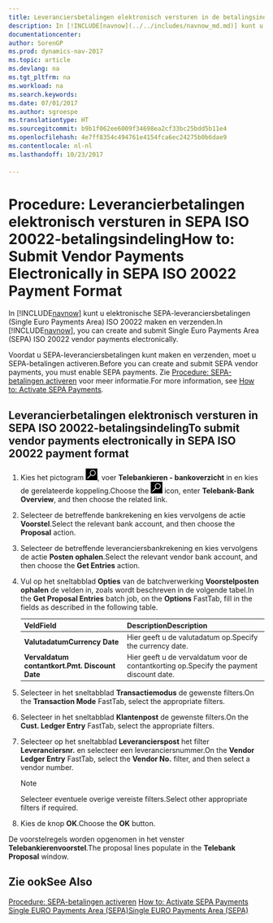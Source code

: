 ```yaml
---
title: Leveranciersbetalingen elektronisch versturen in de betalingsindeling SEPA ISO 20022
description: In [!INCLUDE[navnow](../../includes/navnow_md.md)] kunt u elektronische SEPA-leveranciersbetalingen (Single Euro Payments Area) ISO 20022 maken en verzenden.
documentationcenter: 
author: SorenGP
ms.prod: dynamics-nav-2017
ms.topic: article
ms.devlang: na
ms.tgt_pltfrm: na
ms.workload: na
ms.search.keywords: 
ms.date: 07/01/2017
ms.author: sgroespe
ms.translationtype: HT
ms.sourcegitcommit: b9b1f062ee6009f34698ea2cf33bc25bdd5b11e4
ms.openlocfilehash: 4e7ff8354c494761e4154fca6ec24275b0b6dae9
ms.contentlocale: nl-nl
ms.lasthandoff: 10/23/2017

---
```

# <a name="how-to-submit-vendor-payments-electronically-in-sepa-iso-20022-payment-format"></a><span data-ttu-id="615eb-103">Procedure: Leverancierbetalingen elektronisch versturen in SEPA ISO 20022-betalingsindeling</span><span class="sxs-lookup"><span data-stu-id="615eb-103">How to: Submit Vendor Payments Electronically in SEPA ISO 20022 Payment Format</span></span>
<span data-ttu-id="615eb-104">In [!INCLUDE[navnow](../../includes/navnow_md.md)] kunt u elektronische SEPA-leveranciersbetalingen (Single Euro Payments Area) ISO 20022 maken en verzenden.</span><span class="sxs-lookup"><span data-stu-id="615eb-104">In [!INCLUDE[navnow](../../includes/navnow_md.md)], you can create and submit Single Euro Payments Area (SEPA) ISO 20022 vendor payments electronically.</span></span>  

<span data-ttu-id="615eb-105">Voordat u SEPA-leveranciersbetalingen kunt maken en verzenden, moet u SEPA-betalingen activeren.</span><span class="sxs-lookup"><span data-stu-id="615eb-105">Before you can create and submit SEPA vendor payments, you must enable SEPA payments.</span></span> <span data-ttu-id="615eb-106">Zie [Procedure: SEPA-betalingen activeren](how-to-activate-sepa-payments.md) voor meer informatie.</span><span class="sxs-lookup"><span data-stu-id="615eb-106">For more information, see [How to: Activate SEPA Payments](how-to-activate-sepa-payments.md).</span></span>  

## <a name="to-submit-vendor-payments-electronically-in-sepa-iso-20022-payment-format"></a><span data-ttu-id="615eb-107">Leverancierbetalingen elektronisch versturen in SEPA ISO 20022-betalingsindeling</span><span class="sxs-lookup"><span data-stu-id="615eb-107">To submit vendor payments electronically in SEPA ISO 20022 payment format</span></span>  

1.  <span data-ttu-id="615eb-108">Kies het pictogram ![Zoeken naar pagina of rapport](../../media/ui-search/search_small.png "pictogram Zoeken naar pagina of rapport"), voer **Telebankieren - bankoverzicht** in en kies de gerelateerde koppeling.</span><span class="sxs-lookup"><span data-stu-id="615eb-108">Choose the ![Search for Page or Report](../../media/ui-search/search_small.png "Search for Page or Report icon") icon, enter **Telebank-Bank Overview**, and then choose the related link.</span></span>  
2.  <span data-ttu-id="615eb-109">Selecteer de betreffende bankrekening en kies vervolgens de actie **Voorstel**.</span><span class="sxs-lookup"><span data-stu-id="615eb-109">Select the relevant bank account, and then choose the **Proposal** action.</span></span>  
3.  <span data-ttu-id="615eb-110">Selecteer de betreffende leveranciersbankrekening en kies vervolgens de actie **Posten ophalen**.</span><span class="sxs-lookup"><span data-stu-id="615eb-110">Select the relevant vendor bank account, and then choose the **Get Entries** action.</span></span>  
4.  <span data-ttu-id="615eb-111">Vul op het sneltabblad **Opties** van de batchverwerking **Voorstelposten ophalen** de velden in, zoals wordt beschreven in de volgende tabel.</span><span class="sxs-lookup"><span data-stu-id="615eb-111">In the **Get Proposal Entries** batch job, on the **Options** FastTab, fill in the fields as described in the following table.</span></span>  

    |<span data-ttu-id="615eb-112">Veld</span><span class="sxs-lookup"><span data-stu-id="615eb-112">Field</span></span>|<span data-ttu-id="615eb-113">Description</span><span class="sxs-lookup"><span data-stu-id="615eb-113">Description</span></span>|  
    |---------------------------------|---------------------------------------|  
    |<span data-ttu-id="615eb-114">**Valutadatum**</span><span class="sxs-lookup"><span data-stu-id="615eb-114">**Currency Date**</span></span>|<span data-ttu-id="615eb-115">Hier geeft u de valutadatum op.</span><span class="sxs-lookup"><span data-stu-id="615eb-115">Specify the currency date.</span></span>|  
    |<span data-ttu-id="615eb-116">**Vervaldatum contantkort.**</span><span class="sxs-lookup"><span data-stu-id="615eb-116">**Pmt. Discount Date**</span></span>|<span data-ttu-id="615eb-117">Hier geeft u de vervaldatum voor de contantkorting op.</span><span class="sxs-lookup"><span data-stu-id="615eb-117">Specify the payment discount date.</span></span>|  

5.  <span data-ttu-id="615eb-118">Selecteer in het sneltabblad **Transactiemodus** de gewenste filters.</span><span class="sxs-lookup"><span data-stu-id="615eb-118">On the **Transaction Mode** FastTab, select the appropriate filters.</span></span>  
6.  <span data-ttu-id="615eb-119">Selecteer in het sneltabblad **Klantenpost** de gewenste filters.</span><span class="sxs-lookup"><span data-stu-id="615eb-119">On the **Cust. Ledger Entry** FastTab, select the appropriate filters.</span></span>  
7.  <span data-ttu-id="615eb-120">Selecteer op het sneltabblad **Leverancierspost** het filter **Leveranciersnr.** en selecteer een leveranciersnummer.</span><span class="sxs-lookup"><span data-stu-id="615eb-120">On the **Vendor Ledger Entry** FastTab, select the **Vendor No.** filter, and then select a vendor number.</span></span>  

    > [!NOTE]  
    >  <span data-ttu-id="615eb-121">Selecteer eventuele overige vereiste filters.</span><span class="sxs-lookup"><span data-stu-id="615eb-121">Select other appropriate filters if required.</span></span>  

8.  <span data-ttu-id="615eb-122">Kies de knop **OK**.</span><span class="sxs-lookup"><span data-stu-id="615eb-122">Choose the **OK** button.</span></span>  

<span data-ttu-id="615eb-123">De voorstelregels worden opgenomen in het venster **Telebankierenvoorstel**.</span><span class="sxs-lookup"><span data-stu-id="615eb-123">The proposal lines populate in the **Telebank Proposal** window.</span></span>  

## <a name="see-also"></a><span data-ttu-id="615eb-124">Zie ook</span><span class="sxs-lookup"><span data-stu-id="615eb-124">See Also</span></span>  
 <span data-ttu-id="615eb-125">[Procedure: SEPA-betalingen activeren](how-to-activate-sepa-payments.md) </span><span class="sxs-lookup"><span data-stu-id="615eb-125">[How to: Activate SEPA Payments](how-to-activate-sepa-payments.md) </span></span>  
 [<span data-ttu-id="615eb-126">Single EURO Payments Area (SEPA)</span><span class="sxs-lookup"><span data-stu-id="615eb-126">Single EURO Payments Area (SEPA)</span></span>](single-euro-payments-area-sepa-.md)   
 

